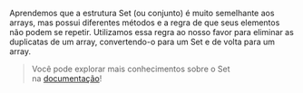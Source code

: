Aprendemos que a estrutura Set (ou conjunto) é muito semelhante aos arrays, mas possui diferentes métodos e a regra de que seus elementos não podem se repetir. Utilizamos essa regra ao nosso favor para eliminar as duplicatas de um array, convertendo-o para um Set e de volta para um array.

> Você pode explorar mais conhecimentos sobre o Set na [documentação](https://developer.mozilla.org/pt-BR/docs/Web/JavaScript/Reference/Global_Objects/Set)!

